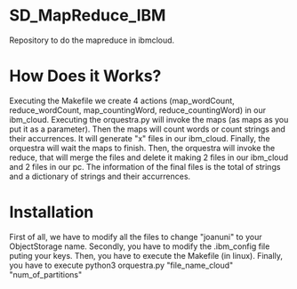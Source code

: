 # SD_MapReduce_IBM
Repository to do the mapreduce in ibmcloud.

# How Does it Works?

Executing the Makefile we create 4 actions (map_wordCount, reduce_wordCount, map_countingWord, reduce_countingWord) in our ibm_cloud.
Executing the orquestra.py will invoke the maps (as maps as you put it as a parameter). Then the maps will count words or count strings and their accurrences. It will generate "x" files in our ibm_cloud. Finally, the orquestra will wait the maps to finish. Then, the orquestra will invoke the reduce, that will merge the files and delete it making 2 files in our ibm_cloud and 2 files in our pc. The information of the final files is the total of strings and a dictionary of strings and their accurrences.

# Installation

  First of all, we have to modify all the files to change "joanuni" to your ObjectStorage name.
  Secondly, you have to modify the .ibm_config file puting your keys.
  Then, you have to execute the Makefile (in linux).
  Finally, you have to execute python3 orquestra.py "file_name_cloud" "num_of_partitions"
